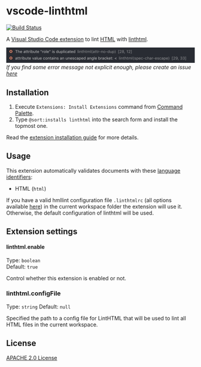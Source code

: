 # vscode-linthtml

[![Build Status](https://travis-ci.org/KamiKillertO/vscode-linthtml.svg?branch=master)](https://travis-ci.org/KamiKillertO/vscode-linthtml)

A [Visual Studio Code extension](https://code.visualstudio.com/) to lint [HTML](https://www.w3.org/WebPlatform/WG/PubStatus#HTML_specifications) with [linthtml](https://github.com/linthtml/linthtml).

![screenshot](screenshot.png)
_If you find some error message not explicit enough, please create an issue [here](https://github.com/KamiKillertO/vscode-linthtml/issues)_

## Installation

1. Execute `Extensions: Install Extensions` command from [Command Palette](https://code.visualstudio.com/docs/getstarted/userinterface#_command-palette).
2. Type `@sort:installs linthtml` into the search form and install the topmost one.

Read the [extension installation guide](https://code.visualstudio.com/docs/editor/extension-gallery) for more details.

## Usage

This extension automatically validates documents with these [language identifiers](https://code.visualstudio.com/docs/languages/overview#_language-id):

* HTML (`html`)

If you have a valid hmllint configuration file `.linthtmlrc` (all options available [here](https://github.com/linthtml/linthtml/wiki/Options)) in the current workspace folder the extension will use it. Otherwise, the default configuration of linthtml will be used.

## Extension settings

#### linthtml.enable

Type: `boolean`  
Default: `true`

Control whether this extension is enabled or not.

### linthtml.configFile

Type: `string`
Default: `null`

Specified the path to a config file for LintHTML that will be used to lint all HTML files in the current workspace.

## License

[APACHE 2.0 License](./LICENSE.txt)
